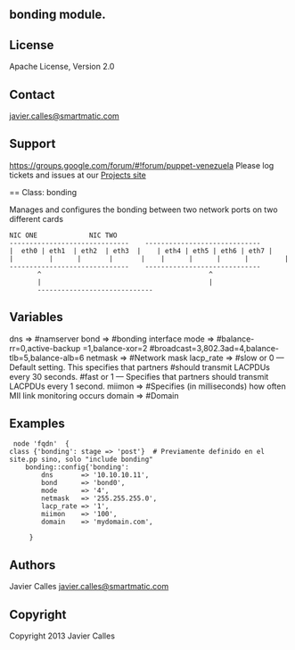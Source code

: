 bonding module.
-------
License
-------
Apache License, Version 2.0

Contact
-------
javier.calles@smartmatic.com

Support
-------
https://groups.google.com/forum/#!forum/puppet-venezuela
Please log tickets and issues at our 
[Projects site](http://https://groups.google.com/forum/#!forum/puppet-venezuela)

 == Class: bonding

 Manages and configures the bonding between two network ports on two different cards
 	
 	NIC ONE				NIC TWO
 	------------------------------    -----------------------------  
 	|  eth0	| eth1	| eth2	| eth3	|    | eth4 | eth5 | eth6 | eth7 |
 	|	      |	     |	     |	     |    |      |      |      |	     |
 	------------------------------    -----------------------------
           ^					                      ^
           |					                      |
           -----------------------------
Variables
-------

  dns       =>    #namserver
  bond      =>    #bonding interface
  mode      =>    #balance-rr=0,active-backup =1,balance-xor=2
  		              #broadcast=3,802.3ad=4,balance-tlb=5,balance-alb=6 
  netmask   =>    #Network mask 
  lacp_rate =>    #slow or 0 — Default setting. This specifies that partners 
                  #should transmit LACPDUs every 30 seconds.
                  #fast or 1 — Specifies that partners should transmit LACPDUs every 1 second. 
  miimon    =>    #Specifies (in milliseconds) how often MII link monitoring occurs
  domain    =>    #Domain 


Examples
-------

  	 node 'fqdn'  {
   	class {'bonding': stage => 'post'}  # Previamente definido en el site.pp sino, solo "include bonding"
  		bonding::config{'bonding':
  			dns       => '10.10.10.11',  
  			bond      => 'bond0',         
  			mode      => '4',             
  			netmask   => '255.255.255.0',
  			lacp_rate => '1',             
  			miimon    => '100',          
  			domain    => 'mydomain.com', 

  		 }	


Authors
------
 Javier Calles  <javier.calles@smartmatic.com>

Copyright
------
Copyright 2013 Javier Calles
